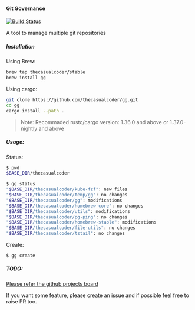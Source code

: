 #### Git Governance
[![Build Status](https://travis-ci.org/thecasualcoder/gg.svg?branch=master)](https://travis-ci.org/thecasualcoder/gg)

A tool to manage multiple git repositories


##### Installation

Using Brew:

```bash
brew tap thecasualcoder/stable
brew install gg
```

Using cargo:
```bash
git clone https://github.com/thecasualcoder/gg.git
cd gg
cargo install --path .
```

> Note: Recommaded rustc/cargo version: 1.36.0 and above or 1.37.0-nightly and above 


##### Usage:

Status:

```bash
$ pwd
$BASE_DIR/thecasualcoder

$ gg status
"$BASE_DIR/thecasualcoder/kube-fzf": new files
"$BASE_DIR/thecasualcoder/temp/gg": no changes
"$BASE_DIR/thecasualcoder/gg": modifications
"$BASE_DIR/thecasualcoder/homebrew-core": no changes
"$BASE_DIR/thecasualcoder/utils": modifications
"$BASE_DIR/thecasualcoder/pg-ping": no changes
"$BASE_DIR/thecasualcoder/homebrew-stable": modifications
"$BASE_DIR/thecasualcoder/file-utils": no changes
"$BASE_DIR/thecasualcoder/tztail": no changes
```

Create:
```bash
$ gg create
```

##### TODO:
[Please refer the github projects board](https://github.com/thecasualcoder/gg/projects/1)

If you want some feature, please create an issue and if possible feel free to raise PR too.